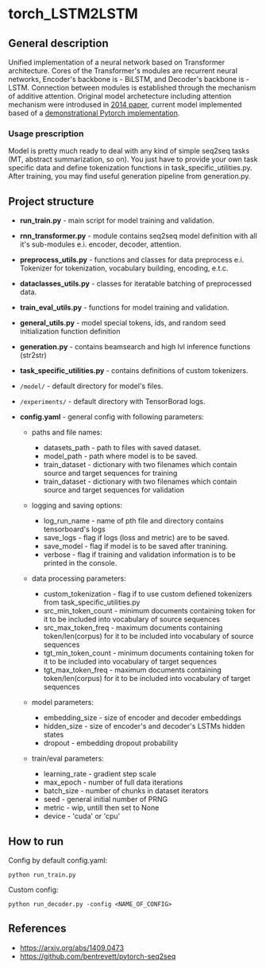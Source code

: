 # torch_LSTM2LSTM

## General description
Unified implementation of a neural network based on Transformer architecture. Cores of the Transformer's modules are recurrent neural networks, Encoder's backbone is - BiLSTM, and Decoder's backbone is - LSTM. Connection between modules is established through the mechanism of additive attention.
Original model archetecture including attention mechanism were introdused in [2014 paper](https://arxiv.org/abs/1409.0473), current model implemented based of a [demonstrational Pytorch implementation](https://github.com/bentrevett/pytorch-seq2seq).

### Usage prescription
<p>
Model is pretty much ready to deal with any kind of simple seq2seq tasks (MT, abstract summarization, so on). You just have to provide your own task specific data and define tokenization functions in task_specific_utilities.py. After training, you may find useful generation pipeline from generation.py.
</p>


## Project structure

* **run_train.py** - main script for model training and validation.
* **rnn_transformer.py** - module contains seq2seq model definition with all it's sub-modules e.i. encoder, decoder, attention.
* **preprocess_utils.py** - functions and classes for data preprocess e.i. Tokenizer for tokenization,
vocabulary building, encoding, e.t.c.
* **dataclasses_utils.py** - classes for iteratable batching of preprocessed data.
* **train_eval_utils.py** - functions for model training and validation.
* **general_utils.py** - model special tokens, ids, and random seed initialization function definition
* **generation.py** - contains beamsearch and high lvl inference functions (str2str)
* **task_specific_utilities.py** - contains definitions of custom tokenizers.

* `/model/` - default directory for model's files.
* `/experiments/` - default directory with TensorBorad logs.

* **config.yaml** - general config with following parameters:
    * paths and file names:
        * datasets_path - path to files with saved dataset.
        * model_path - path where model is to be saved.
        * train_dataset - dictionary with two filenames which contain source and target sequences for training
        * train_dataset - dictionary with two filenames which contain source and target sequences for validation
    * logging and saving options:
        * log_run_name - name of pth file and directory contains tensorboard's logs
        * save_logs - flag if logs (loss and metric) are to be saved.
        * save_model - flag if model is to be saved after tranining.
        * verbose - flag if training and validation information is to be printed in the console.

    * data processing parameters:
        * custom_tokenization - flag if to use custom defiened tokenizers from task_specific_utilities.py
        * src_min_token_count - minimum documents containing token for it to be included into vocabulary of source sequences
        * src_max_token_freq - maximum documents containing token/len(corpus) for it to be included into vocabulary of source sequences
        * tgt_min_token_count - minimum documents containing token for it to be included into vocabulary of target sequences
        * tgt_max_token_freq - maximum documents containing token/len(corpus) for it to be included into vocabulary of target sequences

    * model parameters:
        * embedding_size - size of encoder and decoder embeddings
        * hidden_size - size of encoder's and decoder's LSTMs hidden states
        * dropout - embedding dropout probability

    * train/eval parameters:
        * learning_rate - gradient step scale
        * max_epoch - number of full data iterations
        * batch_size - number of chunks in dataset iterators
        * seed - general initial number of PRNG
        * metric - wip, untill then set to None
        * device - 'cuda' or 'cpu'
        

## How to run
Config by default config.yaml:
```
python run_train.py
```
Custom config:
```
python run_decoder.py -config <NAME_OF_CONFIG>
```

## References
* https://arxiv.org/abs/1409.0473
* https://github.com/bentrevett/pytorch-seq2seq